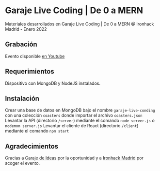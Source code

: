 # Garaje Live Coding | De 0 a MERN
Materiales desarrollados en Garaje Live Coding | De 0 a MERN @ Ironhack Madrid - Enero 2022

## Grabación
Evento disponible [en Youtube](https://www.youtube.com/watch?v=L1TjrOEG-u8)

## Requerimientos
Dispositivo con MongoDB y NodeJS instalados.

## Instalación
Crear una base de datos en MongoDB bajo el nombre `garaje-live-conding` con una colección `coasters` donde importar el archivo `coasters.json`
Levantar la API (directorio `/server`) mediante el comando `node server.js` o `nodemon server.js`
Levantar el cliente de React (directorio `/client`) mediante el comando `npm start`

## Agradecimientos
Gracias a [Garaje de Ideas](https://garajedeideas.com/) por la oportunidad y a [Ironhack Madrid](https://www.ironhack.com/es/madrid) por acoger el evento.
